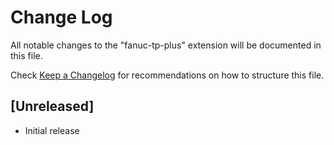 # Change Log

All notable changes to the "fanuc-tp-plus" extension will be documented in this file.

Check [Keep a Changelog](http://keepachangelog.com/) for recommendations on how to structure this file.

## [Unreleased]

- Initial release